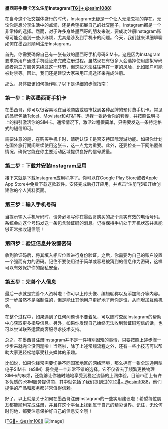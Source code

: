 **墨西哥手機卡怎么注册Instagram[[TG💪+ @esim1088](https://t.me/s/esim1088)]**

在当今这个社交媒体盛行的时代，Instagram无疑是一个让人无法忽视的存在。无论你是想分享生活中的点滴，还是希望拓展自己的社交圈子，Instagram都是一个非常棒的选择。然而，对于许多身处墨西哥的朋友来说，要成功注册Instagram账号可能会遇到一些小麻烦，尤其是涉及到手机卡的问题。今天，我们就来详细聊聊如何在墨西哥顺利注册Instagram。

首先，你需要确保自己有一张有效的墨西哥手机号码SIM卡。这是因为Instagram要求新用户通过手机验证来完成注册过程。虽然现在有很多人会选择使用虚拟号码或者第三方服务来绕过这一环节，但这些方法往往存在一定的风险，比如账户可能被封禁等。因此，我们还是建议大家采用正规途径来完成注册。

那么，具体应该如何操作呢？以下是详细的步骤指南：

### 第一步：购买墨西哥手机卡

在墨西哥，你可以很容易地在当地商店或超市找到各种品牌的预付费手机卡。常见的品牌包括Telcel、Movistar和AT&T等。选择一张适合你的套餐，并按照说明书上的指引激活你的SIM卡。通常情况下，激活过程很简单，只需要发送一条特定格式的短信即可。

需要注意的是，在购买手机卡时，请确认该卡是否支持国际漫游功能。如果你计划在国外旅行期间继续使用这张卡，这一点尤为重要。此外，还要检查一下网络覆盖情况，确保它能在你主要活动区域提供良好的信号质量。

### 第二步：下载并安装Instagram应用

接下来就是下载Instagram应用程序了。你可以在Google Play Store或者Apple App Store中免费下载这款软件。安装完成后打开应用，并点击“注册”按钮开始创建你的个人资料页面。

### 第三步：输入手机号码

当提示输入手机号码时，请务必填写你在墨西哥购买的那个真实有效的电话号码。系统会向这个号码发送一条包含验证码的消息。记得保持手机处于开机状态并且能够正常接收短信哦！

### 第四步：验证信息并设置密码

收到验证码后，将其填入相应位置进行身份验证。之后，你需要为自己的账户设置一个强而有力的密码。记住不要使用过于简单或容易被猜到的信息作为密码，这样可以有效保护你的隐私安全。

### 第五步：完善个人信息

最后一步就是完善个人资料啦！你可以上传头像、编辑昵称以及添加简介等内容。这一步虽然不是强制性的，但是能让其他用户更好地了解你是谁，从而增加互动机会。

在整个过程中，如果遇到了任何问题也不要着急，可以随时查阅Instagram的帮助中心获取更多指导信息。另外，如果你发现自己始终无法收到验证码短信的话，也可以尝试联系运营商客服寻求技术支持。

总之，在墨西哥注册Instagram并不是一件特别困难的事情，只要按照上述步骤一步步来就完全没问题啦！当然啦，除了上述常规流程之外，还有一些小技巧可以帮助大家更轻松地享受社交媒体的乐趣。

比如说，如果你经常需要切换不同国家地区的网络环境，那么拥有一张全球通用型电子SIM卡（eSIM）将会是一个非常不错的选择。它不仅省去了频繁更换物理SIM卡的麻烦，还能够让你随时随地享受到稳定流畅的上网体验。目前市面上有许多优质的eSIM服务提供商，其中就包括了我们提到过的[TG💪+ @esim1088](https://t.me/s/esim1088)，他们提供的产品和服务都非常值得信赖。

好了，以上就是关于如何在墨西哥注册Instagram的一些实用建议啦！希望每位朋友都能顺利完成注册，并且在这个平台上找到属于自己的精彩世界。记住，无论何时何地，都要注意保护好自己的信息安全哦！

[[TG💪+ @esim1088](https://t.me/s/esim1088) ![Image](https://i.postimg.cc/4NQfJmqS/Snipaste-2025-05-13-00-14-12.png)]